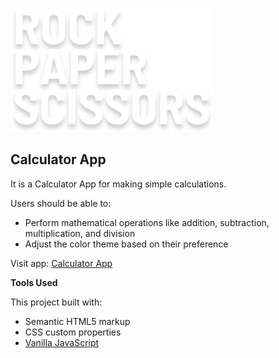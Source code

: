![Calculator App](https://github.com/valencydickson/Rock-Paper-Scissors/blob/main/images/logo.svg)

## Calculator App

It is a Calculator App for making simple calculations.

Users should be able to:

- Perform mathematical operations like addition, subtraction, multiplication, and division
- Adjust the color theme based on their preference

Visit app: [Calculator App](https://calculator-app-jet-zeta.vercel.app/)

**Tools Used**

This project built with:

- Semantic HTML5 markup
- CSS custom properties
- [Vanilla JavaScript](https://www.javascript.com/)

